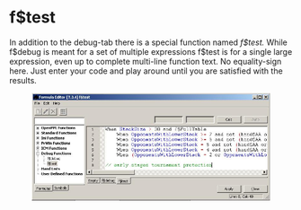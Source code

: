 # f\$test

In addition to the debug-tab there is a special function named
*f\$test.* While f\$debug is meant for a set of multiple expressions
f\$test is for a single large expression, even up to complete multi-line
function text. No equality-sign here. Just enter your code and play
around until you are satisfied with the results.

<figure>
<img src="images/openholdem/formula_editor/f_test.jpg" />
</figure>
